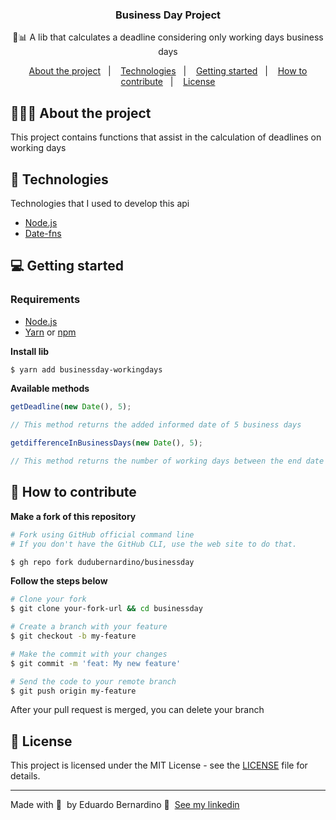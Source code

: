 <h3 align="center">
  Business Day Project
</h3>

<p align="center">💼📊 A lib that calculates a deadline considering only working days business days</p>

<p align="center">
  <a href="#%EF%B8%8F-about-the-project">About the project</a>&nbsp;&nbsp;&nbsp;|&nbsp;&nbsp;&nbsp;
  <a href="#-technologies">Technologies</a>&nbsp;&nbsp;&nbsp;|&nbsp;&nbsp;&nbsp;
  <a href="#-getting-started">Getting started</a>&nbsp;&nbsp;&nbsp;|&nbsp;&nbsp;&nbsp;
  <a href="#-how-to-contribute">How to contribute</a>&nbsp;&nbsp;&nbsp;|&nbsp;&nbsp;&nbsp;
  <a href="#-license">License</a>
</p>

## 💇🏻‍♂️ About the project

This project contains functions that assist in the calculation of deadlines on working days

## 🚀 Technologies

Technologies that I used to develop this api

- [Node.js](https://nodejs.org/en/)
- [Date-fns](https://date-fns.org/)

## 💻 Getting started

### Requirements

- [Node.js](https://nodejs.org/en/)
- [Yarn](https://classic.yarnpkg.com/) or [npm](https://www.npmjs.com/)

**Install lib**

```bash
$ yarn add businessday-workingdays
```

**Available methods**

```js
getDeadline(new Date(), 5);

// This method returns the added informed date of 5 business days
```

```js
getdifferenceInBusinessDays(new Date(), 5);

// This method returns the number of working days between the end date and the one informed
```

## 🤔 How to contribute

**Make a fork of this repository**

```bash
# Fork using GitHub official command line
# If you don't have the GitHub CLI, use the web site to do that.

$ gh repo fork dudubernardino/businessday
```

**Follow the steps below**

```bash
# Clone your fork
$ git clone your-fork-url && cd businessday

# Create a branch with your feature
$ git checkout -b my-feature

# Make the commit with your changes
$ git commit -m 'feat: My new feature'

# Send the code to your remote branch
$ git push origin my-feature
```

After your pull request is merged, you can delete your branch

## 📝 License

This project is licensed under the MIT License - see the [LICENSE](LICENSE) file for details.

---

Made with 💜 &nbsp;by Eduardo Bernardino 👋 &nbsp;[See my linkedin](https://www.linkedin.com/in/dudubernardino/)
